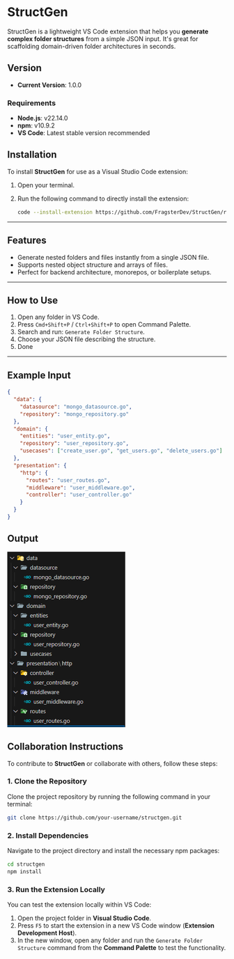 # StructGen

StructGen is a lightweight VS Code extension that helps you **generate complex folder structures** from a simple JSON input. It's great for scaffolding domain-driven folder architectures in seconds.

## Version

- **Current Version**: 1.0.0

### Requirements

- **Node.js**: v22.14.0  
- **npm**: v10.9.2  
- **VS Code**: Latest stable version recommended


## Installation

To install **StructGen** for use as a Visual Studio Code extension:

1. Open your terminal.
2. Run the following command to directly install the extension:

   ```bash
   code --install-extension https://github.com/FragsterDev/StructGen/releases/download/StructGen/structgen-1.0.0.vsix
   ```

---

## Features

- Generate nested folders and files instantly from a single JSON file.
- Supports nested object structure and arrays of files.
- Perfect for backend architecture, monorepos, or boilerplate setups.

---

## How to Use

1. Open any folder in VS Code.
2. Press `Cmd+Shift+P` / `Ctrl+Shift+P` to open Command Palette.
3. Search and run: `Generate Folder Structure`.
4. Choose your JSON file describing the structure.
5. Done

---

## Example Input

```json
{
  "data": {
    "datasource": "mongo_datasource.go",
    "repository": "mongo_repository.go"
  },
  "domain": {
    "entities": "user_entity.go",
    "repository": "user_repository.go",
    "usecases": ["create_user.go", "get_users.go", "delete_users.go"]
  },
  "presentation": {
    "http": {
      "routes": "user_routes.go",
      "middleware": "user_middleware.go",
      "controller": "user_controller.go"
    }
  }
}
```


## Output

![Output Image](example/output-example.png)


## Collaboration Instructions

To contribute to **StructGen** or collaborate with others, follow these steps:

### 1. Clone the Repository

Clone the project repository by running the following command in your terminal:

```bash
git clone https://github.com/your-username/structgen.git
```

### 2. Install Dependencies

Navigate to the project directory and install the necessary npm packages:

```bash
cd structgen
npm install
```

### 3. Run the Extension Locally

You can test the extension locally within VS Code:

1. Open the project folder in **Visual Studio Code**.
2. Press `F5` to start the extension in a new VS Code window (**Extension Development Host**).
3. In the new window, open any folder and run the `Generate Folder Structure` command from the **Command Palette** to test the functionality.
